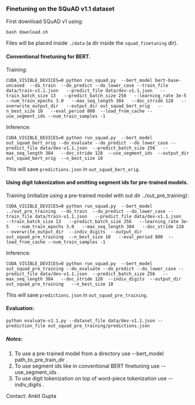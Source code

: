 ### Finetuning on the SQuAD v1.1 dataset

First download SQuAD v1 using:
```
bash download.sh
```
Files will be placed inside `./data` (a dir inside the `squad_finetuning` dir).

#### Conventional finetuning for BERT.

Training:
```
CUDA_VISIBLE_DEVICES=0 python run_squad.py  --bert_model bert-base-uncased  --do_train  --do_predict --do_lower_case --train_file data/train-v1.1.json   --predict_file data/dev-v1.1.json   --train_batch_size 13   --predict_batch_size 256   --learning_rate 3e-5   --num_train_epochs 3.0   --max_seq_length 384   --doc_stride 128   --overwrite_output_dir   --output_dir out_squad_bert_orig   --n_best_size 10   --eval_period 800  --load_from_cache --use_segment_ids --num_train_samples -1
```
Inference:
```
CUDA_VISIBLE_DEVICES=0 python run_squad.py  --bert_model out_squad_bert_orig --do_evaluate --do_predict --do_lower_case --predict_file data/dev-v1.1.json  --predict_batch_size 256   --max_seq_length 384   --doc_stride 128  --use_segment_ids  --output_dir out_squad_bert_orig  --n_best_size 10
```
This will save `predictions.json` in `out_squad_bert_orig`.

#### Using digit tokenization and omitting segment ids for pre-trained models.

Training (initialize using a pre-trained model with out dir ../out_pre_training):
```
CUDA_VISIBLE_DEVICES=0 python run_squad.py  --bert_model ../out_pre_training  --do_train  --do_predict --do_lower_case --train_file data/train-v1.1.json   --predict_file data/dev-v1.1.json   --train_batch_size 13   --predict_batch_size 256   --learning_rate 3e-5   --num_train_epochs 3.0   --max_seq_length 384   --doc_stride 128   --overwrite_output_dir  --indiv_digits  --output_dir out_squad_pre_training  --n_best_size 10   --eval_period 800  --load_from_cache --num_train_samples -1
```
Inference:
```
CUDA_VISIBLE_DEVICES=0 python run_squad.py  --bert_model out_squad_pre_training --do_evaluate --do_predict --do_lower_case --predict_file data/dev-v1.1.json  --predict_batch_size 256   --max_seq_length 384   --doc_stride 128  --indiv_digits  --output_dir out_squad_pre_training   --n_best_size 10
```
This will save `predictions.json` in `out_squad_pre_training`.

#### Evaluation:
```
python evaluate-v1.1.py --dataset_file data/dev-v1.1.json --prediction_file out_squad_pre_training/predictions.json
```

##### Notes:  
1) To use a pre-trained model from a directory use --bert_model path_to_pre_train_dir .  
2) To use segment ids like in conventional BERT finetuning use --use_segment_ids .  
3) To use digit tokenization on top of word-piece tokenization use --indiv_digits .   

Contact: Ankit Gupta


